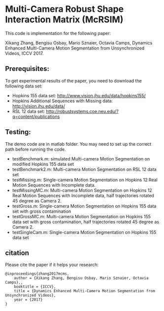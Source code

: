 # Multi-Camera Robust Shape Interaction Matrix (McRSIM)

This code is implementation for the following paper:

Xikang Zhang, Bengisu Osbay, Mario Sznaier, Octavia Camps, Dynamics Enhanced Multi-Camera Motion Segmentation from Unsynchronized Videos, ICCV 2017.

## Prerequisites:

To get experimental results of the paper, you need to download the following data set:

- Hopkins 155 data set: http://www.vision.jhu.edu/data/hopkins155/
- Hopkins Additional Sequences with Missing data: http://vision.jhu.edu/data/
- RSL 12 data set: http://robustsystems.coe.neu.edu/?q=content/publications

## Testing:

The demo code are in matlab folder. You may need to set up the correct path before running the code.

- testBenchmark.m: simulated Multi-camera Motion Segmentation on modified Hopkins 155 data set
- testBenchmark2.m: Multi-camera Motion Segmentation on RSL 12 data set
- testMissing.m: Single-camera Motion Segmentation on Hopkins 12 Real Motion Sequences with Incomplete data.
- testMissingMC.m: Multi-camera Motion Segmentation on Hopkins 12 Real Motion Sequences with Incomplete data, half trajectories rotated 45 degree as Camera 2.
- testGross.m: Single-camera Motion Segmentation on Hopkins 155 data set with gross contamination
- testGrossMC.m: Multi-camera Motion Segmentation on Hopkins 155 data set with gross contamination, half trajectories rotated 45 degree as Camera 2.
- testSingleCam.m: Single-camera Motion Segmentation on Hopkins 155 data set

## citation

Please cite the paper if it helps your research:

    @inproceedings{zhang2017mcms,
        author = {Xikang Zhang, Bengisu Osbay, Mario Sznaier, Octavia Camps},,
        booktitle = {ICCV},
        title = {Dynamics Enhanced Multi-Camera Motion Segmentation from Unsynchronized Videos},
        year = {2017}
    }
